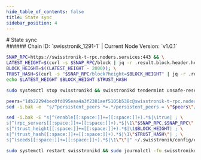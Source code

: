 ```yaml
---
hide_table_of_contents: false
title: State sync
sidebar_position: 4
---
```


<div class="h1-with-icon icon-swisstronik">
# State sync
</div>
###### Chain ID: `swisstronik_1291-1` | Current Node Version: `v1.0.1`

```bash
SNAP_RPC=https://swisstronik-t-rpc.noders.services:443 && \
LATEST_HEIGHT=$(curl -s $SNAP_RPC/block | jq -r .result.block.header.height); \
BLOCK_HEIGHT=$((LATEST_HEIGHT - 2000)); \
TRUST_HASH=$(curl -s "$SNAP_RPC/block?height=$BLOCK_HEIGHT" | jq -r .result.block_id.hash) && \
echo $LATEST_HEIGHT $BLOCK_HEIGHT $TRUST_HASH
```
```bash
sudo systemctl stop swisstronikd && swisstronikd tendermint unsafe-reset-all --home ~/.swisstronik --keep-addr-book
```
```bash
peers="1db22294bec0fd095eaa4a3f2381aef5105b538c@swisstronik-t-rpc.noders.services:26656"
sed -i.bak -e  "s/^persistent_peers *=.*/persistent_peers = \"$peers\"/" ~/.swisstronik/config/config.toml
```
```bash
sed -i.bak -E "s|^(enable[[:space:]]+=[[:space:]]+).*$|\1true| ; \
s|^(rpc_servers[[:space:]]+=[[:space:]]+).*$|\1\"$SNAP_RPC,$SNAP_RPC\"| ; \
s|^(trust_height[[:space:]]+=[[:space:]]+).*$|\1$BLOCK_HEIGHT| ; \
s|^(trust_hash[[:space:]]+=[[:space:]]+).*$|\1\"$TRUST_HASH\"| ; \
s|^(seeds[[:space:]]+=[[:space:]]+).*$|\1\"\"|" ~/.swisstronik/config/config.toml
```
```bash
sudo systemctl restart swisstronikd && sudo journalctl -fu swisstronikd --no-hostname -o cat
```
